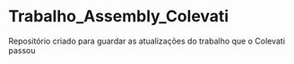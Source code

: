 # Trabalho_Assembly_Colevati
Repositório criado para guardar as atualizações do trabalho que o Colevati passou
